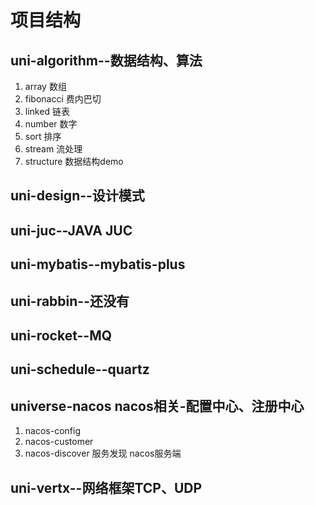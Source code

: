 
# 项目结构

## uni-algorithm--数据结构、算法
1. array 数组
2. fibonacci 费内巴切
3. linked 链表
4. number 数字
5. sort 排序
6. stream 流处理
7. structure 数据结构demo
## uni-design--设计模式

## uni-juc--JAVA JUC 
## uni-mybatis--mybatis-plus
## uni-rabbin--还没有
## uni-rocket--MQ
## uni-schedule--quartz
## universe-nacos nacos相关-配置中心、注册中心
1. nacos-config
2. nacos-customer
3. nacos-discover 服务发现 nacos服务端

## uni-vertx--网络框架TCP、UDP

